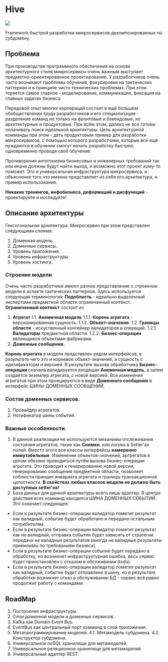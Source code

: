 # Hive
![](https://github.com/Ekstrem/Hive/workflows/.github/workflows/dotnetcore.yml/badge.svg)

Framework быстрой разработки микросервисов декомпозированных по субдомену.

## Проблема
При производстве программного обеспечения на основе архитектурного стиля микросервисы очень важным выступает предметно-ориентированное проектирование. У разработчиков очень часто возникают проблемы обучения, фокусировки на тактических паттернах и в принципе чисто технических проблемах. При этом теряется самое главное - моделирование, коммуникация, фиксация на главных задачах бизнеса.

Передовой опыт многих корпараций состоит в ещё большем обобществлении труда разработчиков и его специализации - разделение команд не только на фронтовые и бэкендовые, но архитектурные и продуктовые. При всём этом, далеко не все готовы оплачивать поиск идеальной архитектуры. Цель архитектурной комманды при этом - дать продуктовым пример для разработки микросервисов, с помощью которого разработчики, которые всё ещё нуждаются в обучении смогут начать разработку быстрее, одновременно проводя своё обучение.

Противоречия антогонизма бизнесовых и инженерных требований так или иначе должны будут найти выход, и возможно этот проект кому-то поможет. Это и универсальная инфраструктура микросервиса, и объяснение того что именно представляет из себя его архитектура, и пример использования.

**Никаких тренингов, инфобизнеса, деформаций и дисфункций** - проектируйте и исследуйте!

## Описание архитектуры
Гексогональная архитектура. Микросервис при этом представлен следующими слоями:
1. Доменная модель.
2. Доменные сервисы.
3. Уровень приложения.
4. Уровень инфраструктуры.
5. Уровень хостинга.

### Строение модели
Очень часто разработчики имеют разное представление о строекнии модели в аспекте тактических паттернов. Здесь используется следующая терминология:
**Подобласть** - идеально выделенный экспертами предметной области ограниченный контекст.
**Ограниченный контекст** состоит из
1. **Агрегат**
1.1. **Анемичная модель**
1.1.1. **Корень агрегата** - версионированная сущность.
1.1.2. **Объект-значения**.
1.2. **Границы области** - искуственный контейнер валидаторов и операций.
1.2.1. **Валидаторы** предметной области.
1.2.2. **Бизнес-операции** являющиеся объектами-фабриками.
2. **Доменные сообщения**.

**Корень агрегата** в модели представлен рядом интерфейсов, в результате чего это и корневое объект-значение, и сущность с иднтификаторм и версией.
В результате вызова обработчика **Бизнес-операции** сначала валидируется входящая **Анемичная модель**, а затем создаётся экземляр агрегата, с новой версией. Все изменения агригатов при этом проецируются в виде **Доменного сообщения** в интерфейс ШИНЫ ДОМЕННЫХ СООБЩЕНИЙ.

### Состав доменных сервисов.
1. Провайдер агрегатов.
2. Нотификатор шины событий.

### Важные оссобенности.
1. В данной реализации не используются механимы отслеживания состояния агрегатов, такие как **Снимки**, или логика в Setter'ах полей. Вместо этого все классы интерфейсы **намеренно иммутабельные**. Изменение объектов-значений, аргрегатов в целом обязоно проводиться путём вызова бизнес-операции агрегата. Это приводит к генерированию новой версии, генерированию сообщения предметной области, позволяет соблюсти принцип инвариата агрегата и границы транзакционной целостности. **В свойствах любых класоов модели не должно быть доступных setter'ов!**
2. База данных для данной архитектуры всего лишь адаптер. В центре действия всех комманд находится ШИНА ДОМЕННЫХ СОБЫТИЙ. Это означает следующее:
- Если в результате бизнес-операции валидатор пометит результат как валидный, событие будет обработано и передано остальным потребителям.
- Если в результате бизнес-операции валидатор пометит результат как не валидный, отправка события будет зависить от стратегии передачи не валидных результатов (иногда не валидные результаты приемлимы по требованиям бизнеса).
- Если в результате бизнес-операции событие будет передано в обработку, но возникнет инфраструктурная ошибка, весь сервис будет приостановлен с отказом в обслживании (todo).
- Если в результате бизнес-операции валидатор пометит результат как валидный, событие будет отправлено в шину, но в результате обработки возникнет отказ в обслуживании БД - сервис всё равно продолжит работу с командами.


## RoadMap
1. Построение инфраструктуры 
1. Слои доменной модели и доменных сервисов.
2. Kafka как Domain Event Bus.
3. EventBus как центральный порт комманд в слой приложения.
4. Метапрограммирование моделей.
4.1. Метамодель субдомена.
4.2. Конструктор субдомена.
5. Универсальное noSQL хранилище для метамоделей.
6. Универсальное реляционное хранилище для метамоделей.
7. Универсальный адаптер REST.
